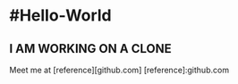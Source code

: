 #Hello-World
===========
## I AM WORKING ON A **CLONE**

Meet me at [reference][github.com]
[reference]:github.com
